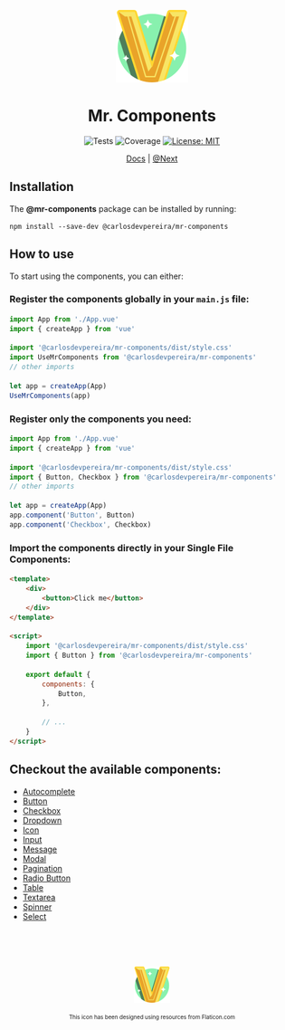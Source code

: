 <div align="center">

![Mr. Components Icon](./docs/.vuepress/public/images/logo%402x.png)

# Mr. Components

![Tests](https://github.com/carlosdevpereira/mr-components/actions/workflows/on-push-test-and-build.yml/badge.svg)
![Coverage](https://img.shields.io/codecov/c/github/carlosdevpereira/mr-components?label=Coverage&token=UD340F6YOJ)
[![License: MIT](https://img.shields.io/badge/License-MIT-brightgreen)](https://opensource.org/licenses/MIT)

<a href="https://mr-components.carlosdevpereira.com" target="_blank">Docs</a> | <a href="https://mr-components-next.carlosdevpereira.com" target="_blank">@Next</a>

</div>

## Installation

The **@mr-components** package can be installed by running:

```bash:no-line-numbers
npm install --save-dev @carlosdevpereira/mr-components
```

## How to use

To start using the components, you can either:

### Register the components globally in your `main.js` file:

```js
import App from './App.vue'
import { createApp } from 'vue'

import '@carlosdevpereira/mr-components/dist/style.css'
import UseMrComponents from '@carlosdevpereira/mr-components'
// other imports

let app = createApp(App)
UseMrComponents(app)
```

### Register only the components you need:

```js
import App from './App.vue'
import { createApp } from 'vue'

import '@carlosdevpereira/mr-components/dist/style.css'
import { Button, Checkbox } from '@carlosdevpereira/mr-components'
// other imports

let app = createApp(App)
app.component('Button', Button)
app.component('Checkbox', Checkbox)
```

### Import the components directly in your Single File Components:

```html
<template>
	<div>
		<button>Click me</button>
	</div>
</template>

<script>
	import '@carlosdevpereira/mr-components/dist/style.css'
	import { Button } from '@carlosdevpereira/mr-components'

	export default {
		components: {
			Button,
		},

		// ...
	}
</script>
```

## Checkout the available components:

-   [Autocomplete](https://mr-components.carlosdevpereira.com/components/autocomplete.html)
-   [Button](https://mr-components.carlosdevpereira.com/components/button.html)
-   [Checkbox](https://mr-components.carlosdevpereira.com/components/checkbox.html)
-   [Dropdown](https://mr-components.carlosdevpereira.com/components/dropdown.html)
-   [Icon](https://mr-components.carlosdevpereira.com/components/icon.html)
-   [Input](https://mr-components.carlosdevpereira.com/components/input.html)
-   [Message](https://mr-components.carlosdevpereira.com/components/message.html)
-   [Modal](https://mr-components.carlosdevpereira.com/components/modal.html)
-   [Pagination](https://mr-components.carlosdevpereira.com/components/pagination.html)
-   [Radio Button](https://mr-components.carlosdevpereira.com/components/radio-button.html)
-   [Table](https://mr-components.carlosdevpereira.com/components/table.html)
-   [Textarea](https://mr-components.carlosdevpereira.com/components/textarea.html)
-   [Spinner](https://mr-components.carlosdevpereira.com/components/spinner.html)
-   [Select](https://mr-components.carlosdevpereira.com/components/select.html)

<div align="center" style="margin-top: 5rem;">
    
![Mr. Components Icon](./docs/.vuepress/public/images/logo@1x.png)

<sub>
    <sup>This icon has been designed using resources from Flaticon.com</sup>
</sub>

</div>
